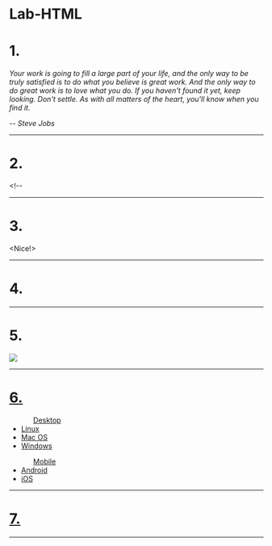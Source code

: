 # Lab-HTML
<html lang="en">
<head>
  <title>HTML Practice</title>
</head>
<body>
  <h1>1.</h1>
  <p><i>Your work is going to fill a large part of your life, and the only way to be truly satisfied is to do what you believe is great work. And the only way to do great work is to love what you do. If you haven't found it yet, keep looking. Don't settle. As with all matters of the heart, you'll know when you find it.</p>
<p>-- Steve Jobs</i></p>
  <hr>
  <h1>2.</h1>
   <p>&lt;!--</p>
  <hr>
  <h1>3.</h1>
  &lt;Nice!&gt;
  <hr>
  <h1>4.</h1>
  <!-- Your solution to #4 here -->
  <hr>
  <h1>5.</h1>
  <a href=https://www.zybooks.com/><img src="zyBooks_logo.png">
  <hr>
  <h1>6.</h1>
  <ul>
    <ol>Desktop</ol>
    <li>Linux</li>
    <li>Mac OS</li>
    <li>Windows</li>
    <ol>Mobile</ol>
    <li>Android</li>
    <li>iOS</li>
  </ul>
  <hr>
  <h1>7.</h1>
   <!-- Your solution to #7 here -->
<hr>
</body>
</html>
</doctype>
